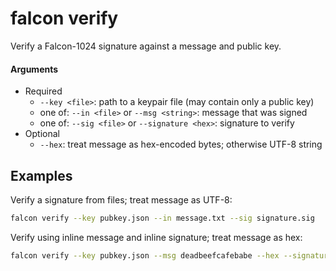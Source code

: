 # falcon verify

Verify a Falcon-1024 signature against a message and public key.

#### Arguments
  - Required
    - `--key <file>`: path to a keypair file (may contain only a public key)
    - one of: `--in <file>` or `--msg <string>`: message that was signed
    - one of: `--sig <file>` or `--signature <hex>`: signature to verify
  - Optional
    - `--hex`: treat message as hex-encoded bytes; otherwise UTF-8 string

## Examples

Verify a signature from files; treat message as UTF-8:

```bash
falcon verify --key pubkey.json --in message.txt --sig signature.sig
```


Verify using inline message and inline signature; treat message as hex:

```bash
falcon verify --key pubkey.json --msg deadbeefcafebabe --hex --signature abcd1234...
```
